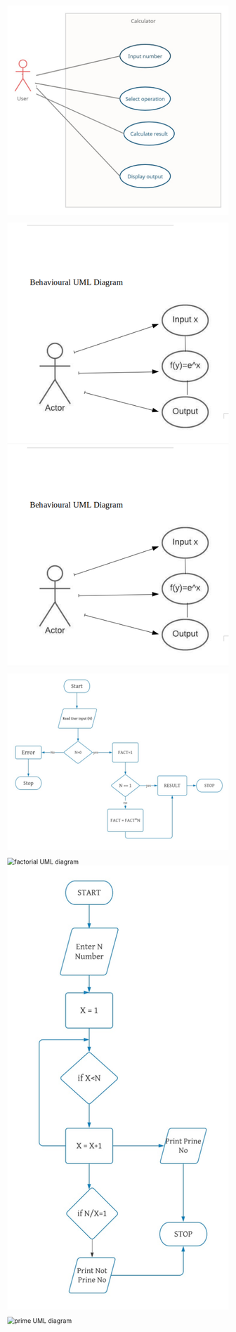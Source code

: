 ![](https://github.com/Prashanth99003557/Calculator/blob/main/2_Design/highlevel/behighdesign.jpeg)

![](https://github.com/Prashanth99003557/Calculator/blob/master/2_Design/lowlevel/Exponential%20Behavioural%20UML%20Diagram.png)
![](https://github.com/Prashanth99003557/Calculator/blob/master/2_Design/lowlevel/Exponential%20Behavioural%20UML%20Diagram.png)

 
![](https://github.com/99003560/calculator/blob/master/2_Design/lowlevel/factorial.png)

  <img src="flow chart to find factorial of a number UML Diagram.png"
     alt="factorial UML diagram"
     style="float: left; margin-right: 10px;" />   

![](https://github.com/99003560/calculator/blob/master/2_Design/lowlevel/prime.png)

 <img src="flow chart to find prime number UML Diagram.png"
     alt="prime UML diagram"
     style="float: left; margin-right: 10px;" />   

